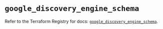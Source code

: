 # `google_discovery_engine_schema`

Refer to the Terraform Registry for docs: [`google_discovery_engine_schema`](https://registry.terraform.io/providers/hashicorp/google/6.40.0/docs/resources/discovery_engine_schema).

